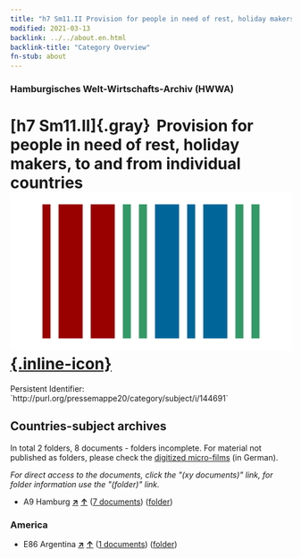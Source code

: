 ```yaml
---
title: "h7 Sm11.II Provision for people in need of rest, holiday makers, to and from individual countries"
modified: 2021-03-13
backlink: ../../about.en.html
backlink-title: "Category Overview"
fn-stub: about
---
```


### Hamburgisches Welt-Wirtschafts-Archiv (HWWA)

# [h7 Sm11.II]{.gray}&#8201; Provision for people in need of rest, holiday makers, to and from individual countries &#160; [![Wikidata](/images/Wikidata-logo.svg "Wikidata"){.inline-icon}](http://www.wikidata.org/entity/Q104700125)

<div class="hint">Persistent Identifier: `http://purl.org/pressemappe20/category/subject/i/144691`</div>







## Countries-subject archives





In total 2 folders, 8 documents - folders incomplete.
For material not published as folders, please check the [digitized micro-films](/film/h1_sh.de.html) (in German).

_For direct access to the documents, click the "(xy documents)" link, for folder information use the "(folder)" link._


- A9 Hamburg [**&nearr;**](../../../geo/i/140905/about.en.html "Hamburg (all folders)") [**&uarr;**](../../../geo/about.en.html#A9 "Country category system") (<a href="https://pm20.zbw.eu/iiifview/folder/sh/140905,144691" title="about: Hamburg : Provision for people in need of rest, holiday makers, to and from individual countries" target="_blank">7 documents</a>) ([folder](../../../../folder/sh/1409xx/140905/1446xx/144691/about.en.html))

### America

- E86 Argentina [**&nearr;**](../../../geo/i/141692/about.en.html "Argentina (all folders)") [**&uarr;**](../../../geo/about.en.html#E86 "Country category system") (<a href="https://pm20.zbw.eu/iiifview/folder/sh/141692,144691" title="about: Argentina : Provision for people in need of rest, holiday makers, to and from individual countries" target="_blank">1 documents</a>) ([folder](../../../../folder/sh/1416xx/141692/1446xx/144691/about.en.html))








